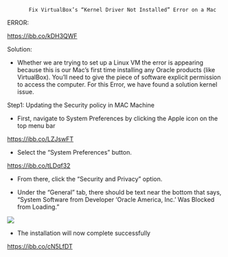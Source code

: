            Fix VirtualBox’s “Kernel Driver Not Installed” Error on a Mac


ERROR:
 
https://ibb.co/kDH3QWF

Solution:

-	Whether we are trying to set up a Linux VM the error is appearing because this is our Mac’s first time installing any Oracle products (like VirtualBox). You’ll need to give the piece of software explicit permission to access the computer. For this Error, we have found a solution kernel issue.


Step1: Updating the Security policy in MAC Machine

-	First, navigate to System Preferences by clicking the Apple icon on the top menu bar

 https://ibb.co/LZJswFT

-	Select the “System Preferences” button. 

https://ibb.co/tLDqf32

-	From there, click the “Security and Privacy” option.

-	Under the “General” tab, there should be text near the bottom that says, “System Software from Developer ‘Oracle America, Inc.’ Was Blocked from Loading.”


<img src="https://ibb.co/tLDqf32.png">                       

-	The installation will now complete successfully

 https://ibb.co/cN5LfDT

